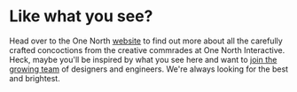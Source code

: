 # Like what you see?
Head over to the One North [website](http://onenorth.com "One North Website") to find out more about all the carefully crafted concoctions from the creative commrades at One North Interactive. Heck, maybe you'll be inspired by what you see here and want to [join the growing team](http://www.onenorth.com/careers "Careers at One North") of designers and engineers. We're always looking for the best and brightest.
